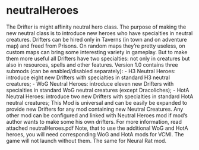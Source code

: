 # neutralHeroes
 The Drifter is might affinity neutral hero class. The purpose of making the new neutral class is to introduce new heroes who have specialties in neutral creatures. Drifters can be hired only in Taverns (in town and on adventure map) and freed from Prisons. On random maps they’re pretty useless, on custom maps can bring some interesting variety in gameplay. But to make them more useful all Drifters have two specialties: not only in creatures but also in resources, spells and other features. Version 1.0 contains three submods (can be enabled/disabled separately):  - H3 Neutral Heroes: introduce eight new Drifters with specialties in standard H3 neutral creatures; - WoG Neutral Heroes: introduce eleven new Drifters with specialties in standard WoG neutral creatures (except Dracoliches); - HotA Neutral Heroes: introduce two new Drifters with specialties in standard HotA neutral creatures; This Mod is universal and can be easily be expanded to provide new Drifters for any mod containing new Neutral Creatures. Any other mod can be configured and linked with Neutral Heroes mod if mod’s author wants to make some his own drifters.  For more information, read attached neutralHeroes.pdf  Note, that to use the additional WoG and HotA heroes, you will need corresponding WoG and HotA mods for VCMI. The game will not launch without them. The same for Neural Rat mod.
